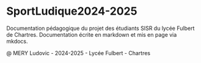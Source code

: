 # SportLudique2024-2025

Documentation pédagogique du projet des étudiants SISR du lycée Fulbert de Chartres.
Documentation écrite en markdown et mis en page via mkdocs.

@ MERY Ludovic - 2024-2025 - Lycée Fulbert - Chartres 